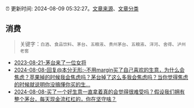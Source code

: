 :alarm_clock: 更新时间: 2024-08-09 05:32:27。[文章来源](/README.md)、[文章分类](/TAGS.md)

## 消费


> 关键字：`白酒`、`食品饮料`、`茅台`、`五粮液`、`贵州茅台`、`五粮液`、`洋河`、`舍得`、`泸州老窖`



- [2023-08-21-茅台来了一位女将](https://www.aicaijing.com.cn/article/18587) 
- [2024-08-08-回复@本分无形:-不用margin买了自己喜欢的生意，为什么会焦虑？苹果掉的时候我会焦虑吗？茅台掉了这么多我会焦虑吗？当你觉得焦虑的时候就说明你没搞懂你买的生...](https://xueqiu.com/1247347556/300404225) 
- [2024-08-08-买了一个好生意一直拿着真的会觉得很难受吗？假设我们拥有整个茅台，每天现金流杠杠的，你在坚守啥？](https://xueqiu.com/1247347556/300401408) 
